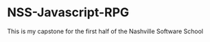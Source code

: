 NSS-Javascript-RPG
==================

This is my capstone for the first half of the Nashville Software School
